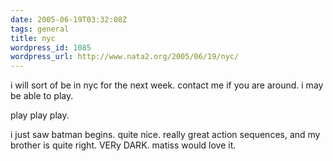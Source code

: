 ```yaml
---
date: 2005-06-19T03:32:08Z
tags: general
title: nyc
wordpress_id: 1085
wordpress_url: http://www.nata2.org/2005/06/19/nyc/
---
```


i will sort of be in nyc for the next week. contact me if you are around. i may be able to play. 

play play play. 

i just saw batman begins. quite nice. really great action sequences, and my brother is quite right. VERy DARK. matiss would love it.
